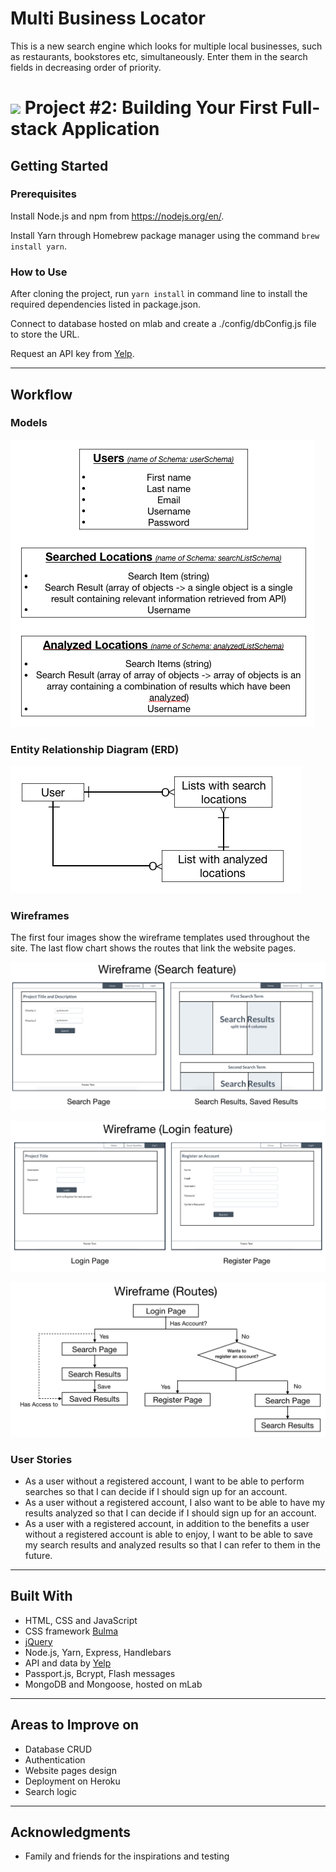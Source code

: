 # Multi Business Locator

This is a new search engine which looks for multiple local businesses, such as restaurants, bookstores etc, simultaneously. Enter them in the search fields in decreasing order of priority.

# ![](https://ga-dash.s3.amazonaws.com/production/assets/logo-9f88ae6c9c3871690e33280fcf557f33.png) Project #2: Building Your First Full-stack Application


## Getting Started

### Prerequisites

Install Node.js and npm from <https://nodejs.org/en/>.

Install Yarn through Homebrew package manager using the command `brew install yarn`.

### How to Use

After cloning the project, run `yarn install` in command line to install the required dependencies listed in package.json.

Connect to database hosted on mlab and create a ./config/dbConfig.js file to store the URL.

Request an API key from [Yelp](https://www.yelp.com.sg/singapore).

---

## Workflow

### Models

![alt text](https://github.com/chongct/project-2/blob/master/images/models.png "Models")

### Entity Relationship Diagram (ERD)

![alt text](https://github.com/chongct/project-2/blob/master/images/entity-relationship-diagram.png "ERD")

### Wireframes

The first four images show the wireframe templates used throughout the site.
The last flow chart shows the routes that link the website pages.

![alt text](https://github.com/chongct/project-2/blob/master/images/wireframe-search.png "Wireframe (Search feature)")

![alt text](https://github.com/chongct/project-2/blob/master/images/wireframe-login.png "Wireframe (Login feature)")

![alt text](https://github.com/chongct/project-2/blob/master/images/wireframe-routes.png "Wireframe (Routes)")

### User Stories

* As a user without a registered account, I want to be able to perform searches so that I can decide if I should sign up for an account.
* As a user without a registered account, I also want to be able to have my results analyzed so that I can decide if I should sign up for an account.
* As a user with a registered account, in addition to the benefits a user without a registered account is able to enjoy, I want to be able to save my search results and analyzed results so that I can refer to them in the future.

---

## Built With

* HTML, CSS and JavaScript
* CSS framework [Bulma](https://bulma.io/)
* [jQuery](http://jquery.com/)
* Node.js, Yarn, Express, Handlebars
* API and data by [Yelp](https://www.yelp.com.sg/singapore)
* Passport.js, Bcrypt, Flash messages
* MongoDB and Mongoose, hosted on mLab

---

## Areas to Improve on
* Database CRUD
* Authentication
* Website pages design
* Deployment on Heroku
* Search logic

---

## Acknowledgments

* Family and friends for the inspirations and testing

